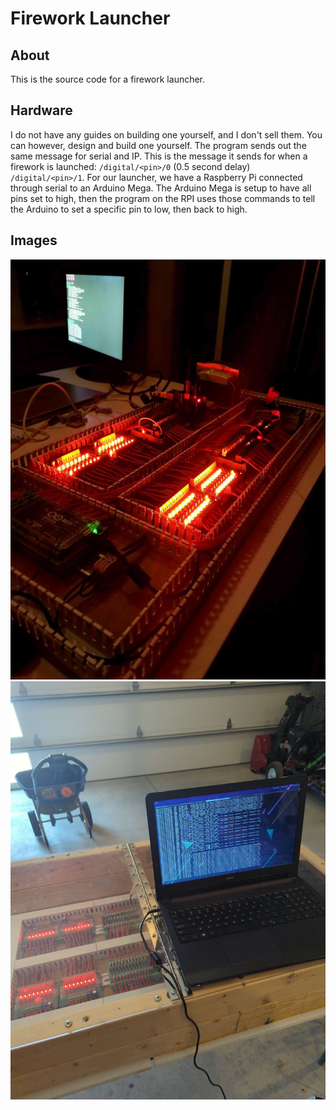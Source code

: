 # Firework Launcher
## About
This is the source code for a firework launcher.

## Hardware
I do not have any guides on building one yourself, and I don't sell them. You can however, design and build one yourself. The program sends out the same message for serial and IP. This is the message it sends for when a firework is launched: `/digital/<pin>/0` (0.5 second delay) `/digital/<pin>/1`. For our launcher, we have a Raspberry Pi connected through serial to an Arduino Mega. The Arduino Mega is setup to have all pins set to high, then the program on the RPI uses those commands to tell the Arduino to set a specific pin to low, then back to high.

## Images
![Launcher Image 1](/launcher_images/1.jpg "Launcher Image 1")
![Launcher Image 2](/launcher_images/2.jpg "Launcher Image 2")

